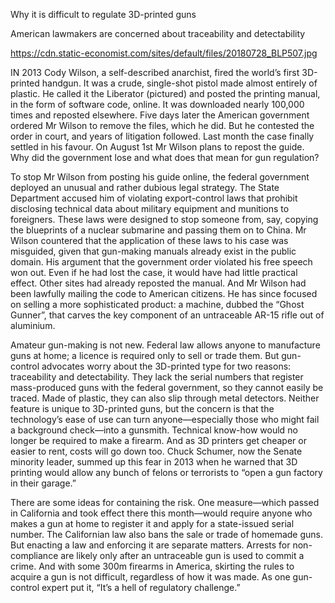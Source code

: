 Why it is difficult to regulate 3D-printed guns

American lawmakers are concerned about traceability and detectability

https://cdn.static-economist.com/sites/default/files/20180728_BLP507.jpg

IN 2013 Cody Wilson, a self-described anarchist, fired the world’s first 3D-printed handgun. It was a crude, single-shot pistol made almost entirely of plastic. He called it the Liberator (pictured) and posted the printing manual, in the form of software code, online. It was downloaded nearly 100,000 times and reposted elsewhere. Five days later the American government ordered Mr Wilson to remove the files, which he did. But he contested the order in court, and years of litigation followed. Last month the case finally settled in his favour. On August 1st Mr Wilson plans to repost the guide. Why did the government lose and what does that mean for gun regulation? 

To stop Mr Wilson from posting his guide online, the federal government deployed an unusual and rather dubious legal strategy. The State Department accused him of violating export-control laws that prohibit disclosing technical data about military equipment and munitions to foreigners. These laws were designed to stop someone from, say, copying the blueprints of a nuclear submarine and passing them on to China. Mr Wilson countered that the application of these laws to his case was misguided, given that gun-making manuals already exist in the public domain. His argument that the government order violated his free speech won out. Even if he had lost the case, it would have had little practical effect. Other sites had already reposted the manual. And Mr Wilson had been lawfully mailing the code to American citizens. He has since focused on selling a more sophisticated product: a machine, dubbed the “Ghost Gunner”, that carves the key component of an untraceable AR-15 rifle out of aluminium.

Amateur gun-making is not new. Federal law allows anyone to manufacture guns at home; a licence is required only to sell or trade them. But gun-control advocates worry about the 3D-printed type for two reasons: traceability and detectability. They lack the serial numbers that register mass-produced guns with the federal government, so they cannot easily be traced. Made of plastic, they can also slip through metal detectors. Neither feature is unique to 3D-printed guns, but the concern is that the technology’s ease of use can turn anyone—especially those who might fail a background check—into a gunsmith. Technical know-how would no longer be required to make a firearm. And as 3D printers get cheaper or easier to rent, costs will go down too. Chuck Schumer, now the Senate minority leader, summed up this fear in 2013 when he warned that 3D printing would allow any bunch of felons or terrorists to “open a gun factory in their garage.”

There are some ideas for containing the risk. One measure—which passed in California and took effect there this month—would require anyone who makes a gun at home to register it and apply for a state-issued serial number. The Californian law also bans the sale or trade of homemade guns. But enacting a law and enforcing it are separate matters. Arrests for non-compliance are likely only after an untraceable gun is used to commit a crime. And with some 300m firearms in America, skirting the rules to acquire a gun is not difficult, regardless of how it was made. As one gun-control expert put it, “It’s a hell of regulatory challenge.”